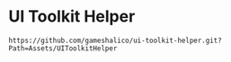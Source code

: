 # UI Toolkit Helper
```
https://github.com/gameshalico/ui-toolkit-helper.git?Path=Assets/UIToolkitHelper
```
